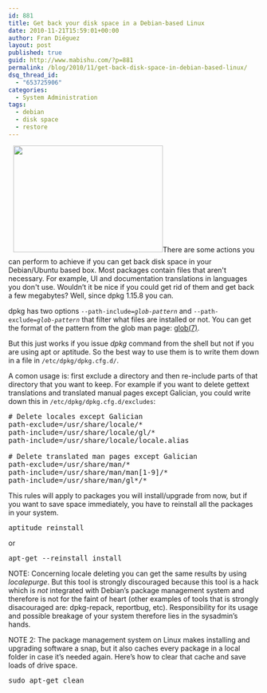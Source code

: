 ```yaml
---
id: 881
title: Get back your disk space in a Debian-based Linux
date: 2010-11-21T15:59:01+00:00
author: Fran Diéguez
layout: post
published: true
guid: http://www.mabishu.com/?p=881
permalink: /blog/2010/11/get-back-disk-space-in-debian-based-linux/
dsq_thread_id:
  - "653725906"
categories:
  - System Administration
tags:
  - debian
  - disk space
  - restore
---
```

<a href="http://www.flickr.com/photos/beercoaster/4242576451/"><img class="alignright size-medium wp-image-882" style="margin: 0px 0px 10px 10px;" title="Disk Space" alt="" src="/assets/2010/11/4242576451_39b4be5d76_b-300x214.jpg" width="300" height="214" /></a>There are some actions you can perform to achieve if you can get back disk space in your Debian/Ubuntu based box. Most packages contain files that aren't necessary. For example, UI and documentation translations in languages you don't use. Wouldn’t it be nice if you could get rid of them and get back a few megabytes? Well, since dpkg 1.15.8 you can.

dpkg has two options <code>--path-include=<em>glob-pattern</em></code> and <code>--path-exclude=<em>glob-pattern</em></code> that filter what files are installed or not. You can get the format of the pattern from the glob man page: <a href="http://man.cx/glob%287%29">glob(7)</a>.

But this just works if you issue <em>dpkg</em> command from the shell but not if you are using apt or aptitude. So the best way to use them is to write them down in a file in <code>/etc/dpkg/dpkg.cfg.d/</code>.

A comon usage is: first exclude a directory and then re-include parts of that directory that you want to keep. For example if you want to delete gettext translations and translated manual pages except Galician, you could write down this in <code>/etc/dpkg/dpkg.cfg.d/excludes</code>:
<pre># Delete locales except Galician
path-exclude=/usr/share/locale/*
path-include=/usr/share/locale/gl/*
path-include=/usr/share/locale/locale.alias

# Delete translated man pages except Galician
path-exclude=/usr/share/man/*
path-include=/usr/share/man/man[1-9]/*
path-include=/usr/share/man/gl*/*</pre>
This rules will apply to packages you will install/upgrade from now, but if you want to save space immediately, you have to reinstall all the packages in your system.
<pre>aptitude reinstall</pre>
or
<pre>apt-get --reinstall install</pre>
NOTE:
Concerning locale deleting you can get the same results by using <em>localepurge</em>. But this tool is strongly discouraged because this tool is a hack which is *not* integrated with Debian’s package management system and therefore is not for the faint of heart (other examples of tools that is strongly disacouraged are: dpkg-repack, reportbug, etc). Responsibility for its usage and possible breakage of your system therefore lies in the sysadmin’s hands.

NOTE 2:
The package management system on Linux makes installing and upgrading software a snap, but it also caches every package in a local folder in case it’s needed again. Here’s how to clear that cache and save loads of drive space.
<pre>sudo apt-get clean</pre>

